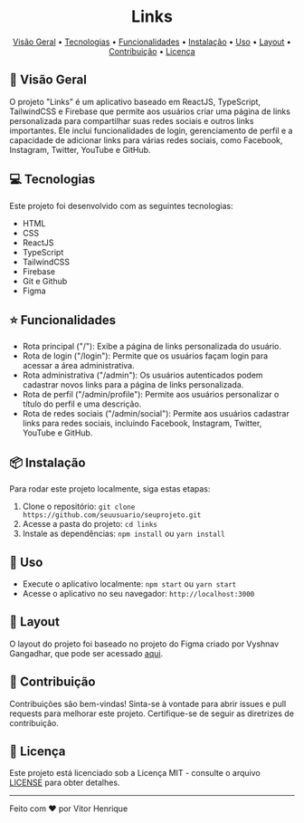 <h1 align="center">Links</h1>

<p align="center">
  <a href="#-overview">Visão Geral</a> •
  <a href="#-tecnologias">Tecnologias</a> •
  <a href="#-funcionalidades">Funcionalidades</a> •
  <a href="#-instalação">Instalação</a> •
  <a href="#-uso">Uso</a> •
  <a href="#-layout">Layout</a> •
  <a href="#-contribuição">Contribuição</a> •
  <a href="#-licença">Licença</a>
</p>

## 🚀 Visão Geral

O projeto "Links" é um aplicativo baseado em ReactJS, TypeScript, TailwindCSS e Firebase que permite aos usuários criar uma página de links personalizada para compartilhar suas redes sociais e outros links importantes. Ele inclui funcionalidades de login, gerenciamento de perfil e a capacidade de adicionar links para várias redes sociais, como Facebook, Instagram, Twitter, YouTube e GitHub.

## 💻 Tecnologias

Este projeto foi desenvolvido com as seguintes tecnologias:

- HTML
- CSS
- ReactJS
- TypeScript
- TailwindCSS
- Firebase
- Git e Github
- Figma

## ⭐ Funcionalidades

- Rota principal ("/"): Exibe a página de links personalizada do usuário.
- Rota de login ("/login"): Permite que os usuários façam login para acessar a área administrativa.
- Rota administrativa ("/admin"): Os usuários autenticados podem cadastrar novos links para a página de links personalizada.
- Rota de perfil ("/admin/profile"): Permite aos usuários personalizar o título do perfil e uma descrição.
- Rota de redes sociais ("/admin/social"): Permite aos usuários cadastrar links para redes sociais, incluindo Facebook, Instagram, Twitter, YouTube e GitHub.

## 📦 Instalação

Para rodar este projeto localmente, siga estas etapas:

1. Clone o repositório: `git clone https://github.com/seuusuario/seuprojeto.git`
2. Acesse a pasta do projeto: `cd links`
3. Instale as dependências: `npm install` ou `yarn install`

## 📝 Uso

- Execute o aplicativo localmente: `npm start` ou `yarn start`
- Acesse o aplicativo no seu navegador: `http://localhost:3000`

## 🔖 Layout

O layout do projeto foi baseado no projeto do Figma criado por Vyshnav Gangadhar, que pode ser acessado [aqui](https://www.figma.com/community/file/1140170887273934289/links-ui-design).

## 🤝 Contribuição

Contribuições são bem-vindas! Sinta-se à vontade para abrir issues e pull requests para melhorar este projeto. Certifique-se de seguir as diretrizes de contribuição.

## 📄 Licença

Este projeto está licenciado sob a Licença MIT - consulte o arquivo [LICENSE](LICENSE) para obter detalhes.

---

Feito com ❤️ por Vitor Henrique